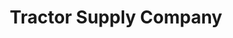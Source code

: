 ---
title: "Tractor Supply Company"
url: /brodheadsville/tractor-supply-company/
shop: Dorfladen
---